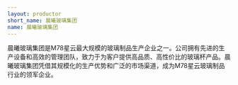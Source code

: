 ```yaml
---
layout: productor
short_name: 晨曦玻璃集团
name: 晨曦玻璃集团
---
```

晨曦玻璃集团是M78星云最大规模的玻璃制品生产企业之一。公司拥有先进的生产设备和高效的管理团队，致力于为客户提供高品质、高性价比的玻璃杯产品。晨曦玻璃集团凭借其规模化的生产优势和广泛的市场渠道，成为M78星云玻璃制品行业的领军企业。